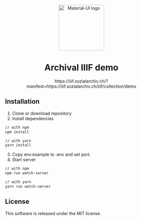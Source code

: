 <p align="center">
  <a href="https://material-ui.com/" rel="noopener" target="_blank"><img width="150" src="https://archival-iiif.github.io/logos/iiif.png" alt="Material-UI logo"></a>
</p>

<h1 align="center">Archival IIIF demo</h1>

<div align="center">
https://iiif.sozialarchiv.ch/?manifest=https://iiif.sozialarchiv.ch/iiif/collection/demo
</div>


## Installation

1. Clone or download repository
2. Install dependencies
  ```sh
  // with npm
  npm install
  
  // with yarn
  yarn install
  ```
3. Copy env.example to .env and set port.
2. Start server
  ```sh
  // with npm
  npm run watch-server
  
  // with yarn
  yarn run watch-server
  ```

## License

This software is released under the MIT license.
